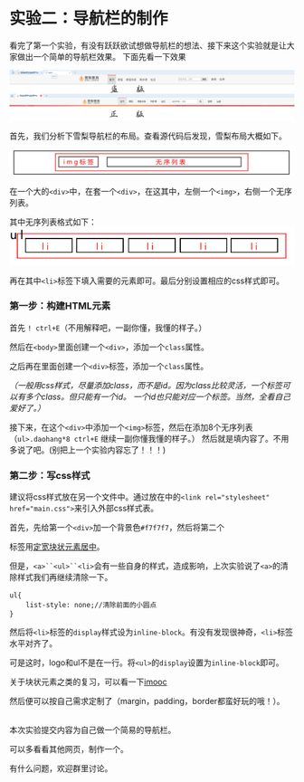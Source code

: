 # 实验二：导航栏的制作

看完了第一个实验，有没有跃跃欲试想做导航栏的想法、接下来这个实验就是让大家做出一个简单的导航栏效果。
下面先看一下效果

![](img/4.3.2.jpg)


首先，我们分析下雪梨导航栏的布局。查看源代码后发现，雪梨布局大概如下。

![](img/4.3.3.jpg)

在一个大的`<div>`中，在套一个`<div>`，在这其中，左侧一个`<img>`，右侧一个无序列表。

其中无序列表格式如下：
![](img/4.3.4.jpg)

再在其中`<li>`标签下填入需要的元素即可。最后分别设置相应的css样式即可。


### 第一步：构建HTML元素

首先 `! ctrl+E`（不用解释吧，一副你懂，我懂的样子。）

然后在`<body>`里面创建一个`<div>`，添加一个`class`属性。

之后再在里面创建一个`<div>`标签，添加一个`class`属性。

*（一般用css样式，尽量添加class，而不是id。因为class比较灵活，一个标签可以有多个class。但只能有一个id。 一个id也只能对应一个标签。当然，全看自己爱好了。）*

接下来，在这个`<div>`中添加一个`<img>`标签，然后在添加8个无序列表（`ul>.daohang*8 ctrl+E` 继续一副你懂我懂的样子。）
然后就是填内容了。不用多说了吧。(别把上一个实验内容忘了！！！)

### 第二步：写css样式

建议将css样式放在另一个文件中。通过放在<head>中的`<link rel="stylesheet" href="main.css">`来引入外部css样式表。

首先，先给第一个`<div>`加一个背景色`#f7f7f7`，然后将第二个<div>标签用[定宽块状元素居中](http://www.imooc.com/code/4336)。

但是，`<a>``<ul>``<li>`会有一些自身的样式，造成影响，上次实验说了`<a>`的清除样式我们再继续清除一下。

```
ul{
	list-style: none;//清除前面的小圆点
}
```

然后将`<li>`标签的`display`样式设为`inline-block`。有没有发现很神奇，`<li>`标签水平对齐了。

可是这时，logo和ul不是在一行。将`<ul>`的`display`设置为`inline-block`即可。

关于块状元素之类的复习，可以看一下[imooc](http://www.imooc.com/code/2047)

然后便可以按自己需求定制了（margin，padding，border都蛮好玩的哦！）。

<br>
本次实验提交内容为自己做一个简易的导航栏。

可以多看看其他网页，制作一个。

有什么问题，欢迎群里讨论。
